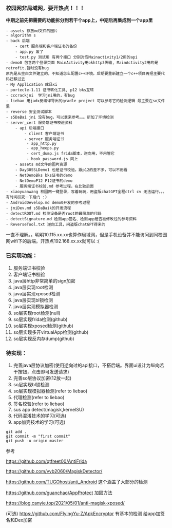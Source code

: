 ### 校园网非局域网，要开热点！！！

**中期之前先把需要的功能拆分到若干个app上，中期后再集成到一个app里**

```
- assets 存放md文件的图片
- algorithm s
- back 后端
	- cert 服务端和客户端证书的备份
	- app.py 废了
	- test.py 测试用 有两个接口 分别对应Mainactivity1/2用的api
- demo0 包含两个登录页面 MainActivity用okhttp3传输, MainActivity2用的是retrofit.暂时没有bug
原先是从空白文件建立的，不知道怎么配置c++环境。后期要重新建立一个c++项目再把主要代码迁移过去
- My Application 成品xi
- portecle-1.11 证书转化工具, p12 bks互转
- cccrackjni  学习jni用的，有bug
- liebao 用jadx反编译导出的gradle project 可以参考它的检测逻辑 最主要在so文件里
- reverse 安全测试脚本
- s5DaBai jni 没有bug，可以拿来参考。。。新加了环境检测
- server_cert 服务端证书校验资料
	- api 后端接口
		- client 客户端证书
		- server 服务端证书
         - app_http.py
         - app_heeps.py
         - cert_dump.js frida脚本，逆向用，不用管它
         - hook_password.js 同上
    - assets md文件的图片资源
	- Day30SSLDemo1 也是证书校验。跟p12的差不多，可以不用看
	- NetDemoBks bks证书的demo
	- NetDemoP12 P12证书的demo
	- 服务端证书校验.md 参考过程，在比较后面
- xiaoyuanwang 校园网一键登录，写着玩玩，用盗版chatGPT全程ctrl cv 无法运行。。。有时间研究一下后门 :)
- AndroidDevelop.md demo0开发的参考过程 
- jniDev.md s5DaBaik的开发流程
- detectROOT.md 检测设备是否root的最简单的代码
- detectSignature.md 检测app签名、检测app是否被修改过的参考资料
- ReverseTool.txt 逆向工具，问盗版chatGPT得来的
```

一直不理解。。明明10.115.xx.xx也算作局域网，但是手机设备并不能访问到同校园网wifi下的后端。开热点192.168.xx.xx就可以 :(

### 已实现功能：

1. 服务端证书校验
2. 客户端证书校验
3. java层http非常简单的sign加密
4.  java层实现root检测
4.  java层实现xposed检测
4.  java层实现bl锁检测
4.  java层实现模拟器检测
4.  so层实现root检测(null)
9. so层实现frida检测(github)
10. so层实现xposed检测(github)
11. so层实现多开virtualApp检测(github)
11. so层实现反内存dump(github)

### 待实现：

1. 完善java层协议加密(使用逆向过的api接口，不搭后端。界面ui设计为纵向若干按钮，点击即可发送请求)
2. 完善so层协议加密(12放一起)
3. so层实现bl锁检测
4. so层实现模拟器检测(refer to liebao)
5. 代理检测(refer to liebao)
6. 签名校验(refer to liebao)
9. sus app detect(magisk,kernelSU)
9. 代码混淆技术的学习(可选)
9. app加壳技术的学习(可选)

```
git add .
git commit -m "first commit"
git push -u origin master
```

参考

https://github.com/qtfreet00/AntiFrida

https://github.com/vvb2060/MagiskDetector/

https://github.com/TUGOhost/anti_Android  这个涵盖了大部分的检测

https://github.com/guanchao/AppProtect 加固方法

https://blog.canyie.top/2021/05/01/anti-magisk-xposed/

(可选) https://github.com/FlyingYu-Z/ApkEncryptor 有基本的检测  给app加签名和Dex加密
